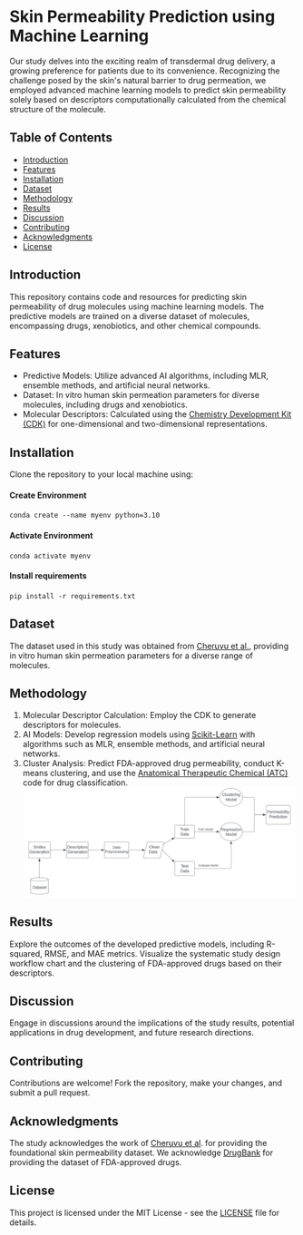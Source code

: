 # Skin Permeability Prediction using Machine Learning

Our study delves into the exciting realm of transdermal drug delivery, a growing preference for patients due to its convenience. Recognizing the challenge posed by the skin's natural barrier to drug permeation, we employed advanced machine learning models to predict skin permeability solely based on descriptors computationally calculated from the chemical structure of the molecule.

## Table of Contents
- [Introduction](#introduction)
- [Features](#features)
- [Installation](#installation)
- [Dataset](#dataset)
- [Methodology](#methodology)
- [Results](#results)
- [Discussion](#discussion)
- [Contributing](#contributing)
- [Acknowledgments](#acknowledgments)
- [License](#license)

## Introduction

This repository contains code and resources for predicting skin permeability of drug molecules using machine learning models. The predictive models are trained on a diverse dataset of molecules, encompassing drugs, xenobiotics, and other chemical compounds.

## Features

- Predictive Models: Utilize advanced AI algorithms, including MLR, ensemble methods, and artificial neural networks.
- Dataset: In vitro human skin permeation parameters for diverse molecules, including drugs and xenobiotics.
- Molecular Descriptors: Calculated using the [Chemistry Development Kit (CDK)](https://cdk.github.io/) for one-dimensional and two-dimensional representations.

## Installation

Clone the repository to your local machine using:

#### Create Environment
    conda create --name myenv python=3.10

#### Activate Environment
    conda activate myenv

#### Install requirements
    pip install -r requirements.txt  


## Dataset

The dataset used in this study was obtained from [Cheruvu et al.](https://doi.org/10.1016/j.dib.2022.108242), providing in vitro human skin permeation parameters for a diverse range of molecules.

## Methodology

1. Molecular Descriptor Calculation: Employ the CDK to generate descriptors for molecules.
2. AI Models: Develop regression models using [Scikit-Learn](https://scikit-learn.org/stable/) with algorithms such as MLR, ensemble methods, and artificial neural networks.
3. Cluster Analysis: Predict FDA-approved drug permeability, conduct K-means clustering, and use the [Anatomical Therapeutic Chemical (ATC)](https://www.who.int/tools/atc-ddd-toolkit/atc-classification) code for drug classification.
![Workflow Methodology](./images/workflow.jpg)

## Results

Explore the outcomes of the developed predictive models, including R-squared, RMSE, and MAE metrics. Visualize the systematic study design workflow chart and the clustering of FDA-approved drugs based on their descriptors.

## Discussion

Engage in discussions around the implications of the study results, potential applications in drug development, and future research directions.

## Contributing

Contributions are welcome! Fork the repository, make your changes, and submit a pull request.

## Acknowledgments

The study acknowledges the work of [Cheruvu et al](https://doi.org/10.1016/j.dib.2022.108242). for providing the foundational skin permeability dataset. We acknowledge [DrugBank](https://go.drugbank.com/releases/latest) for providing the dataset of FDA-approved drugs.

## License

This project is licensed under the MIT License - see the [LICENSE](https://opensource.org/license/afl-3-0-php/) file for details.


